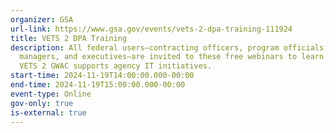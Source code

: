 ```yaml
---
organizer: GSA
url-link: https://www.gsa.gov/events/vets-2-dpa-training-111924
title: VETS 2 DPA Training
description: All federal users—contracting officers, program officials,
  managers, and executives—are invited to these free webinars to learn how the
  VETS 2 GWAC supports agency IT initiatives.
start-time: 2024-11-19T14:00:00.000-00:00
end-time: 2024-11-19T15:00:00.000-00:00
event-type: Online
gov-only: true
is-external: true
---
```

